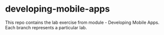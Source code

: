 # developing-mobile-apps
This repo contains the lab exercise from module - Developing Mobile Apps.
Each branch represents a particular lab.
